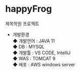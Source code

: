 # happyFrog
 제목학원 프로젝트<br>
- 개발환경<br>
◆ 개발언어 : JAVA 11<br> 
◆ DB : MYSQL<br>
◆ 개발툴 : VS CODE, IntelliJ<br>
◆ WAS : TOMCAT 9<br>
◆ 배포 : AWS windows server
